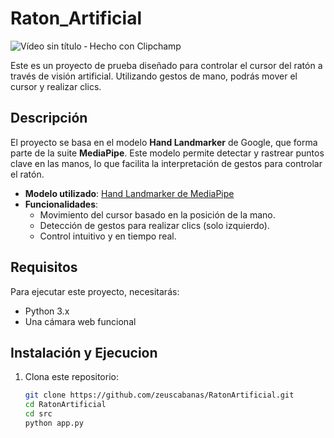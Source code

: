 # Raton_Artificial

![Vídeo sin título ‐ Hecho con Clipchamp](https://github.com/user-attachments/assets/de2ce8c6-88c0-4302-9b9b-273e30777d09)


Este es un proyecto de prueba diseñado para controlar el cursor del ratón a través de visión artificial. Utilizando gestos de mano, podrás mover el cursor y realizar clics. 

## Descripción

El proyecto se basa en el modelo **Hand Landmarker** de Google, que forma parte de la suite **MediaPipe**. Este modelo permite detectar y rastrear puntos clave en las manos, lo que facilita la interpretación de gestos para controlar el ratón.

- **Modelo utilizado**: [Hand Landmarker de MediaPipe](https://ai.google.dev/edge/mediapipe/solutions/vision/hand_landmarker)
- **Funcionalidades**:
  - Movimiento del cursor basado en la posición de la mano.
  - Detección de gestos para realizar clics (solo izquierdo).
  - Control intuitivo y en tiempo real.

## Requisitos

Para ejecutar este proyecto, necesitarás:

- Python 3.x
- Una cámara web funcional

## Instalación y Ejecucion

1. Clona este repositorio:
   ```bash
   git clone https://github.com/zeuscabanas/RatonArtificial.git
   cd RatonArtificial
   cd src
   python app.py


